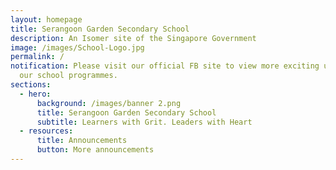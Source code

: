 ```yaml
---
layout: homepage
title: Serangoon Garden Secondary School
description: An Isomer site of the Singapore Government
image: /images/School-Logo.jpg
permalink: /
notification: Please visit our official FB site to view more exciting updates on
  our school programmes.
sections:
  - hero:
      background: /images/banner 2.png
      title: Serangoon Garden Secondary School
      subtitle: Learners with Grit. Leaders with Heart
  - resources:
      title: Announcements
      button: More announcements
---
```

